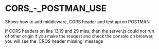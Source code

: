 # CORS_-_POSTMAN_USE
Shows how to add middleware, CORS header and test api on POSTMAN 

If CORS headers on line 13,19 and 29 miss, then the server.js could not run of other origin
if you make the reuqest and check the console on broswer, you will see the 'CROS header missing' message
